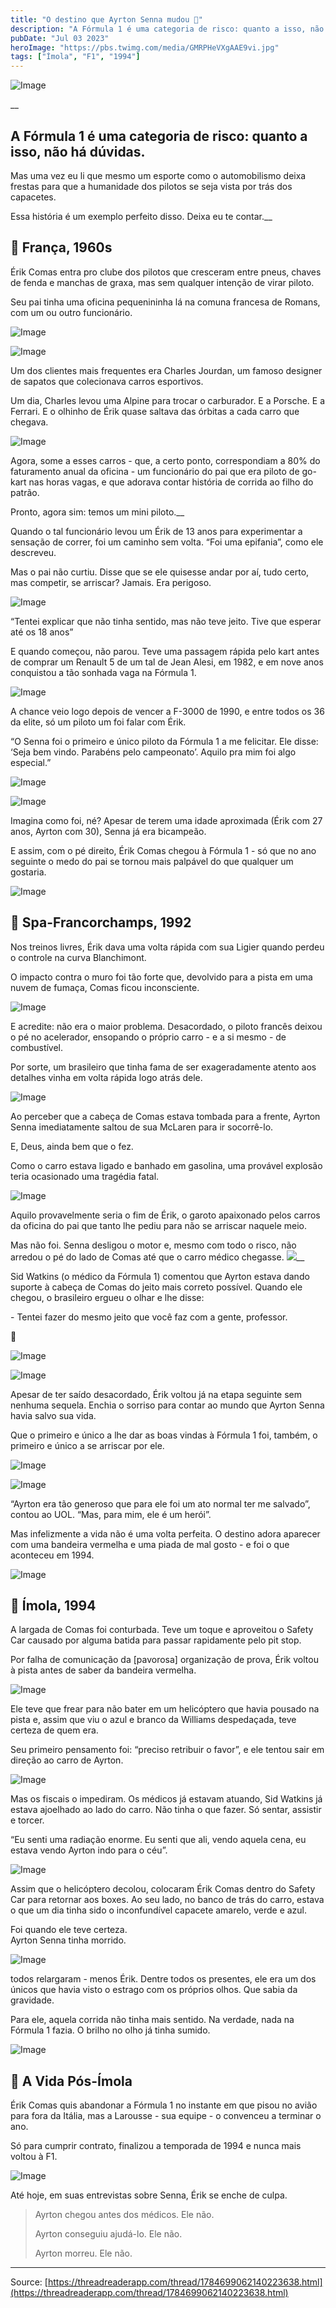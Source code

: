 ```yaml
---
title: "O destino que Ayrton Senna mudou 🏁"
description: "A Fórmula 1 é uma categoria de risco: quanto a isso, não há dúvidas."
pubDate: "Jul 03 2023"
heroImage: "https://pbs.twimg.com/media/GMRPHeVXgAAE9vi.jpg"
tags: ["Ímola", "F1", "1994"]
---
```


![Image](https://pbs.twimg.com/media/GMRPIeuWAAAeUNY.jpg)

__

## A Fórmula 1 é uma categoria de risco: quanto a isso, não há dúvidas.

Mas uma vez eu li que mesmo um esporte como o automobilismo deixa frestas para que a humanidade dos pilotos se seja vista por trás dos capacetes.

Essa história é um exemplo perfeito disso. Deixa eu te contar.__

## 📌 França, 1960s

Érik Comas entra pro clube dos pilotos que cresceram entre pneus, chaves de fenda e manchas de graxa, mas sem qualquer intenção de virar piloto.

Seu pai tinha uma oficina pequenininha lá na comuna francesa de Romans, com um ou outro funcionário.

![Image](https://pbs.twimg.com/media/GMRWCdoW8AAEgoC.png)




![Image](https://pbs.twimg.com/media/GMRWrIGXUAA2DRK.png)



Um dos clientes mais frequentes era Charles Jourdan, um famoso designer de sapatos que colecionava carros esportivos.

Um dia, Charles levou uma Alpine para trocar o carburador. E a Porsche. E a Ferrari. E o olhinho de Érik quase saltava das órbitas a cada carro que chegava.

![Image](https://pbs.twimg.com/media/GMRXjxMWAAATrfv.png)



Agora, some a esses carros - que, a certo ponto, correspondiam a 80% do faturamento anual da oficina - um funcionário do pai que era piloto de go-kart nas horas vagas, e que adorava contar história de corrida ao filho do patrão.

Pronto, agora sim: temos um mini piloto.__

Quando o tal funcionário levou um Érik de 13 anos para experimentar a sensação de correr, foi um caminho sem volta. “Foi uma epifania”, como ele descreveu.

Mas o pai não curtiu. Disse que se ele quisesse andar por aí, tudo certo, mas competir, se arriscar? Jamais. Era perigoso.

![Image](https://pbs.twimg.com/media/GMRV03AXcAEDA_9.png)



“Tentei explicar que não tinha sentido, mas não teve jeito. Tive que esperar até os 18 anos”

E quando começou, não parou. Teve uma passagem rápida pelo kart antes de comprar um Renault 5 de um tal de Jean Alesi, em 1982, e em nove anos conquistou a tão sonhada vaga na Fórmula 1.

![Image](https://pbs.twimg.com/media/GMRYvtHXUAE5aqy.png)



A chance veio logo depois de vencer a F-3000 de 1990, e entre todos os 36 da elite, só um piloto um foi falar com Érik.

“O Senna foi o primeiro e único piloto da Fórmula 1 a me felicitar. Ele disse: ‘Seja bem vindo. Parabéns pelo campeonato’. Aquilo pra mim foi algo especial.”

![Image](https://pbs.twimg.com/media/GMRZDsfWgAAHXBj.png)




![Image](https://pbs.twimg.com/media/GMRZVeGWQAA4Cr3.png)



Imagina como foi, né? Apesar de terem uma idade aproximada (Érik com 27 anos, Ayrton com 30), Senna já era bicampeão.

E assim, com o pé direito, Érik Comas chegou à Fórmula 1 - só que no ano seguinte o medo do pai se tornou mais palpável do que qualquer um gostaria.

![Image](https://pbs.twimg.com/media/GMRZgT4W0AASnqZ.png)



## 📌 Spa-Francorchamps, 1992

Nos treinos livres, Érik dava uma volta rápida com sua Ligier quando perdeu o controle na curva Blanchimont.

O impacto contra o muro foi tão forte que, devolvido para a pista em uma nuvem de fumaça, Comas ficou inconsciente.

![Image](https://pbs.twimg.com/media/GMRbso8XMAEzGvJ.png)



E acredite: não era o maior problema. Desacordado, o piloto francês deixou o pé no acelerador, ensopando o próprio carro - e a si mesmo - de combustível.

Por sorte, um brasileiro que tinha fama de ser exageradamente atento aos detalhes vinha em volta rápida logo atrás dele.

![Image](https://pbs.twimg.com/media/GMRbtS0WUAArPQc.jpg)

Ao perceber que a cabeça de Comas estava tombada para a frente, Ayrton Senna imediatamente saltou de sua McLaren para ir socorrê-lo.

E, Deus, ainda bem que o fez.

Como o carro estava ligado e banhado em gasolina, uma provável explosão teria ocasionado uma tragédia fatal.

![Image](https://pbs.twimg.com/media/GMRbz_oXIAAdYRz.jpg)



Aquilo provavelmente seria o fim de Érik, o garoto apaixonado pelos carros da oficina do pai que tanto lhe pediu para não se arriscar naquele meio.

Mas não foi. Senna desligou o motor e, mesmo com todo o risco, não arredou o pé do lado de Comas até que o carro médico chegasse. [![](https://pbs.twimg.com/ext_tw_video_thumb/1784653766010007552/pu/img/jZ0hSQYTM3U7pYYh.jpg)](https://video.twimg.com/ext_tw_video/1784653766010007552/pu/pl/Tsw8r_t9WDV5qAu5.m3u8?tag=12\&container=cmaf)__

Sid Watkins (o médico da Fórmula 1) comentou que Ayrton estava dando suporte à cabeça de Comas do jeito mais correto possível. Quando ele chegou, o brasileiro ergueu o olhar e lhe disse:

\- Tentei fazer do mesmo jeito que você faz com a gente, professor.

🥹

![Image](https://pbs.twimg.com/media/GMRcAIBWsAAOswM.jpg)




![Image](https://pbs.twimg.com/media/GMRcJhJXUAAMZhk.jpg)



Apesar de ter saído desacordado, Érik voltou já na etapa seguinte sem nenhuma sequela. Enchia o sorriso para contar ao mundo que Ayrton Senna havia salvo sua vida.

Que o primeiro e único a lhe dar as boas vindas à Fórmula 1 foi, também, o primeiro e único a se arriscar por ele.

![Image](https://pbs.twimg.com/media/GMRdtFkWsAAN_zs.png)




![Image](https://pbs.twimg.com/media/GMRdz1pXIAAB7wq.jpg)



“Ayrton era tão generoso que para ele foi um ato normal ter me salvado”, contou ao UOL. “Mas, para mim, ele é um herói”.

Mas infelizmente a vida não é uma volta perfeita. O destino adora aparecer com uma bandeira vermelha e uma piada de mal gosto - e foi o que aconteceu em 1994.

![Image](https://pbs.twimg.com/media/GMRgRKQW0AAeNoF.png)


## 📌 Ímola, 1994

A largada de Comas foi conturbada. Teve um toque e aproveitou o Safety Car causado por alguma batida para passar rapidamente pelo pit stop.

Por falha de comunicação da \[pavorosa] organização de prova, Érik voltou à pista antes de saber da bandeira vermelha.

![Image](https://pbs.twimg.com/media/GMRft2SXcAABWC_.png)



Ele teve que frear para não bater em um helicóptero que havia pousado na pista e, assim que viu o azul e branco da Williams despedaçada, teve certeza de quem era.

Seu primeiro pensamento foi: “preciso retribuir o favor”, e ele tentou sair em direção ao carro de Ayrton.

![Image](https://pbs.twimg.com/media/GMRf5cyXkAEwVbl.jpg)



Mas os fiscais o impediram. Os médicos já estavam atuando, Sid Watkins já estava ajoelhado ao lado do carro. Não tinha o que fazer. Só sentar, assistir e torcer.

“Eu senti uma radiação enorme. Eu senti que ali, vendo aquela cena, eu estava vendo Ayrton indo para o céu”.

![Image](https://pbs.twimg.com/media/GMRgDY2X0AELqn0.png)



Assim que o helicóptero decolou, colocaram Érik Comas dentro do Safety Car para retornar aos boxes. Ao seu lado, no banco de trás do carro, estava o que um dia tinha sido o inconfundível capacete amarelo, verde e azul.

Foi quando ele teve certeza.\
Ayrton Senna tinha morrido.

![Image](https://pbs.twimg.com/media/GMRgZ6jWUAAcNaS.jpg)



todos relargaram - menos Érik. Dentre todos os presentes, ele era um dos únicos que havia visto o estrago com os próprios olhos. Que sabia da gravidade.

Para ele, aquela corrida não tinha mais sentido. Na verdade, nada na Fórmula 1 fazia. O brilho no olho já tinha sumido.

![Image](https://pbs.twimg.com/media/GMRhkapWEAAAGpz.jpg)



## 📌 A Vida Pós-Ímola

Érik Comas quis abandonar a Fórmula 1 no instante em que pisou no avião para fora da Itália, mas a Larousse - sua equipe - o convenceu a terminar o ano.

Só para cumprir contrato, finalizou a temporada de 1994 e nunca mais voltou à F1.

![Image](https://pbs.twimg.com/media/GMRh_0nWkAA_OIP.jpg)



Até hoje, em suas entrevistas sobre Senna, Érik se enche de culpa.

> Ayrton chegou antes dos médicos. Ele não.
>
> Ayrton conseguiu ajudá-lo. Ele não.
>
> Ayrton morreu. Ele não.
 

---
Source: [https://threadreaderapp.com/thread/1784699062140223638.html](https://threadreaderapp.com/thread/1784699062140223638.html)